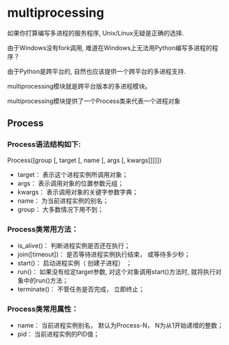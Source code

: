 # multiprocessing

如果你打算编写多进程的服务程序, Unix/Linux⽆疑是正确的选择.

由于Windows没有fork调⽤, 难道在Windows上⽆法⽤Python编写多进程的程序？

由于Python是跨平台的, ⾃然也应该提供⼀个跨平台的多进程⽀持.

multiprocessing模块就是跨平台版本的多进程模块。

multiprocessing模块提供了⼀个Process类来代表⼀个进程对象

## Process
### Process语法结构如下:
Process([group [, target [, name [, args [, kwargs]]]]])
- target： 表示这个进程实例所调⽤对象；
- args：   表示调⽤对象的位置参数元组；
- kwargs： 表示调⽤对象的关键字参数字典；
- name：   为当前进程实例的别名；
- group：  ⼤多数情况下⽤不到；

### Process类常⽤⽅法：
- is_alive()： 判断进程实例是否还在执⾏；
- join([timeout])： 是否等待进程实例执⾏结束， 或等待多少秒；
- start()： 启动进程实例（ 创建⼦进程） ；
- run()： 如果没有给定target参数, 对这个对象调⽤start()⽅法时, 就将执⾏对象中的run()⽅法；
- terminate()： 不管任务是否完成， ⽴即终⽌；
### Process类常⽤属性：
- name： 当前进程实例别名， 默认为Process-N， N为从1开始递增的整数；
- pid： 当前进程实例的PID值；